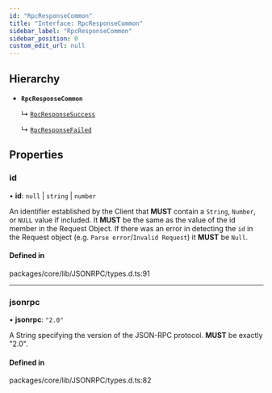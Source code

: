 ```yaml
---
id: "RpcResponseCommon"
title: "Interface: RpcResponseCommon"
sidebar_label: "RpcResponseCommon"
sidebar_position: 0
custom_edit_url: null
---
```


## Hierarchy

- **`RpcResponseCommon`**

  ↳ [`RpcResponseSuccess`](RpcResponseSuccess.md)

  ↳ [`RpcResponseFailed`](RpcResponseFailed.md)

## Properties

### id

• **id**: ``null`` \| `string` \| `number`

An identifier established by the Client that **MUST** contain a `String`, `Number`,
or `NULL` value if included.
It **MUST** be the same as the value of the id member in the Request Object.
If there was an error
in detecting the `id` in the Request object (e.g. `Parse error`/`Invalid Request`)
it **MUST** be `Null`.

#### Defined in

packages/core/lib/JSONRPC/types.d.ts:91

___

### jsonrpc

• **jsonrpc**: ``"2.0"``

A String specifying the version of the JSON-RPC protocol.
**MUST** be exactly "2.0".

#### Defined in

packages/core/lib/JSONRPC/types.d.ts:82

